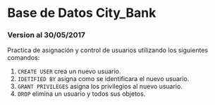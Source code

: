 <h1>Base de Datos City_Bank</h1>
<h3>Version al 30/05/2017</h3>
Practica de asignación y control de usuarios utilizando los siguientes comandos:

1. <code>CREATE USER</code> crea un nuevo usuario.
2. <code>IDETIFIED BY</code> asigna como se identificara el nuevo usuario.
3. <code>GRANT PRIVILEGES</code> asigna los privilegios al nuevo usuario.
4. <code>DROP</code> elimina un usuario y todos sus objetos.